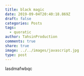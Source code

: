 ```yaml
---
title: black magic
date: 2019-09-04T20:40:18.869Z
draft: false
categories: Posts
tags:
  - quoratic
author: TahsinProduction
comments: true
share: true
image: ../../images/javascript.jpg
type: post
---
```

lasdmafwbqc
